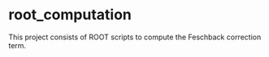 # root_computation

This project consists of ROOT scripts to compute the Feschback correction term.
